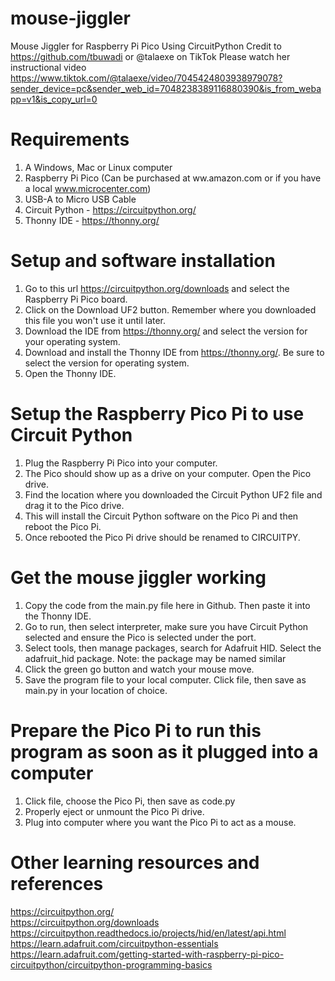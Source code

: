 # mouse-jiggler
Mouse Jiggler for Raspberry Pi Pico Using CircuitPython
Credit to https://github.com/tbuwadi or @talaexe on TikTok 
Please watch her instructional video \
https://www.tiktok.com/@talaexe/video/7045424803938979078?sender_device=pc&sender_web_id=7048238389116880390&is_from_webapp=v1&is_copy_url=0

# Requirements
1. A Windows, Mac or Linux computer
2. Raspberry Pi Pico (Can be purchased at ww.amazon.com or if you have a local www.microcenter.com)
3. USB-A to Micro USB Cable 
4. Circuit Python - https://circuitpython.org/
5. Thonny IDE - https://thonny.org/

# Setup and software installation
1. Go to this url https://circuitpython.org/downloads and select the Raspberry Pi Pico board. 
2. Click on the Download UF2 button. Remember where you downloaded this file you won't use it until later. 
3. Download the IDE from https://thonny.org/ and select the version for your operating system.
4. Download and install the Thonny IDE from https://thonny.org/. Be sure to select the version for operating system. 
5. Open the Thonny IDE. 

# Setup the Raspberry Pico Pi to use Circuit Python
1. Plug the Raspberry Pi Pico into your computer. 
2. The Pico should show up as a drive on your computer. Open the Pico drive. 
3. Find the location where you downloaded the Circuit Python UF2 file and drag it to the Pico drive. 
4. This will install the Circuit Python software on the Pico Pi and then reboot the Pico Pi. 
5. Once rebooted the Pico Pi drive should be renamed to CIRCUITPY. 

# Get the mouse jiggler working
1. Copy the code from the main.py file here in Github. Then paste it into the Thonny IDE. 
2. Go to run, then select interpreter, make sure you have Circuit Python selected and ensure the Pico is selected under the port. 
3. Select tools, then manage packages, search for Adafruit HID. Select the adafruit_hid package. Note: the package may be named similar
4. Click the green go button and watch your mouse move. 
5. Save the program file to your local computer. Click file, then save as main.py in your location of choice. 

# Prepare the Pico Pi to run this program as soon as it plugged into a computer
1. Click file, choose the Pico Pi, then save as code.py
2. Properly eject or unmount the Pico Pi drive. 
3. Plug into computer where you want the Pico Pi to act as a mouse.



# Other learning resources and references
https://circuitpython.org/ \
https://circuitpython.org/downloads \
https://circuitpython.readthedocs.io/projects/hid/en/latest/api.html \
https://learn.adafruit.com/circuitpython-essentials \
https://learn.adafruit.com/getting-started-with-raspberry-pi-pico-circuitpython/circuitpython-programming-basics 

